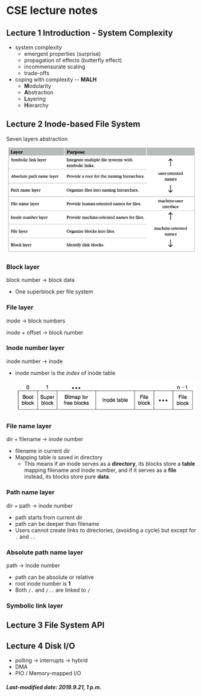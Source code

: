 # CSE lecture notes

## Lecture 1  Introduction - System Complexity

+ system complexity
  + emergent properties (surprise)
  + propagation of effects (butterfly effect)
  + incommensurate scaling 
  + trade-offs
+ coping with complexity -- **MALH**
  + **M**odularity
  + **A**bstraction
  + **L**ayering
  + **H**ierarchy

## Lecture 2  Inode-based File System

Seven layers abstraction

![](./images/image1.png)

### Block layer

block number -> block data

+ One superblock per file system

### File layer

inode -> block numbers

inode + offset -> block number

### Inode number layer

inode number -> inode

+ inode number is the *index* of inode table

  ![](./images/image2.png)

### File name layer

dir + filename -> inode number

+ filename in current dir
+ Mapping table is saved in directory
  + This means if an inode serves as a **directory**, its blocks store a **table** mapping filename and inode number, and if it serves as a **file** instead, its blocks store pure **data**.

### Path name layer

dir + path -> inode number

+ path starts from current dir
+ path can be deeper than filename
+ Users cannot create links to directories, (avoiding a cycle) but except for `.` and `..`

### Absolute path name layer

path -> inode number

- path can be absolute or relative
- root inode number is **1**
- Both `/.` and `/..` are linked to `/`

### Symbolic link layer

## Lecture 3  File System API

## Lecture 4  Disk I/O

+ polling -> interrupts -> hybrid
+ DMA
+ PIO / Memory-mapped I/O

##### Last-modified date: 2019.9.21, 1 p.m.

